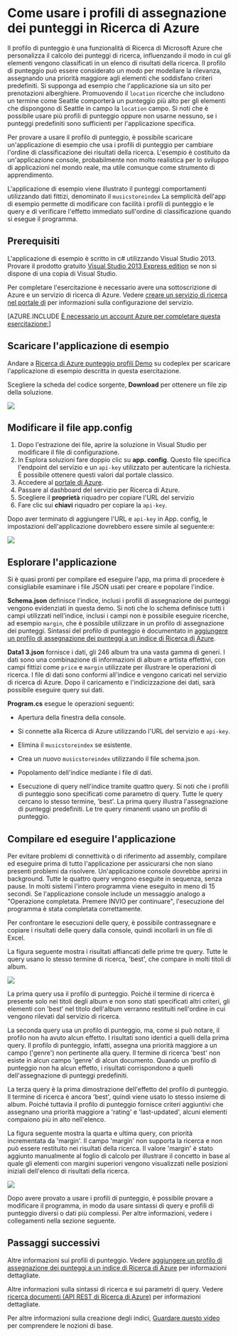 <properties 
	pageTitle="Come usare i profili di assegnazione dei punteggi in Ricerca di Azure | Microsoft Azure | Servizio di ricerca cloud ospitato" 
	description="Ottimizzare le priorità di ricerca tramite i profili di punteggio in Ricerca di Azure, un servizio di ricerca ospitato sul cloud in Microsoft Azure." 
	services="search" 
	documentationCenter="" 
	authors="HeidiSteen" 
	manager="mblythe" 
	editor=""/>

<tags 
	ms.service="search" 
	ms.devlang="rest-api" 
	ms.workload="search" 
	ms.topic="article" 
	ms.tgt_pltfrm="na" 
	ms.date="08/04/2016" 
	ms.author="heidist"/>

# Come usare i profili di assegnazione dei punteggi in Ricerca di Azure

Il profilo di punteggio è una funzionalità di Ricerca di Microsoft Azure che personalizza il calcolo dei punteggi di ricerca, influenzando il modo in cui gli elementi vengono classificati in un elenco di risultati della ricerca. Il profilo di punteggio può essere considerato un modo per modellare la rilevanza, assegnando una priorità maggiore agli elementi che soddisfano criteri predefiniti. Si supponga ad esempio che l'applicazione sia un sito per prenotazioni alberghiere. Promuovendo il `location` ricerche che includono un termine come Seattle comporterà un punteggio più alto per gli elementi che dispongono di Seattle in campo la `location` campo. Si noti che è possibile usare più profili di punteggio oppure non usarne nessuno, se i punteggi predefiniti sono sufficienti per l'applicazione specifica.

Per provare a usare il profilo di punteggio, è possibile scaricare un'applicazione di esempio che usa i profili di punteggio per cambiare l'ordine di classificazione dei risultati della ricerca. L'esempio è costituito da un'applicazione console, probabilmente non molto realistica per lo sviluppo di applicazioni nel mondo reale, ma utile comunque come strumento di apprendimento.

L'applicazione di esempio viene illustrato il punteggi comportamenti utilizzando dati fittizi, denominato il `musicstoreindex` La semplicità dell'app di esempio permette di modificare con facilità i profili di punteggio e le query e di verificare l'effetto immediato sull'ordine di classificazione quando si esegue il programma.

<a id="sub-1"></a>
## Prerequisiti

L'applicazione di esempio è scritto in c# utilizzando Visual Studio 2013. Provare il prodotto gratuito [Visual Studio 2013 Express edition](http://www.visualstudio.com/products/visual-studio-express-vs.aspx) se non si dispone di una copia di Visual Studio.

Per completare l'esercitazione è necessario avere una sottoscrizione di Azure e un servizio di ricerca di Azure. Vedere [creare un servizio di ricerca nel portale di](search-create-service-portal.md) per informazioni sulla configurazione del servizio.

[AZURE.INCLUDE [È necessario un account Azure per completare questa esercitazione:](../../includes/free-trial-note.md)]

<a id="sub-2"></a>
## Scaricare l'applicazione di esempio

Andare a [Ricerca di Azure punteggio profili Demo](https://azuresearchscoringprofiles.codeplex.com/) su codeplex per scaricare l'applicazione di esempio descritta in questa esercitazione.

Scegliere la scheda del codice sorgente, **Download** per ottenere un file zip della soluzione.

 ![][12]

<a id="sub-3"></a>
## Modificare il file app.config

1. Dopo l'estrazione dei file, aprire la soluzione in Visual Studio per modificare il file di configurazione.
1. In Esplora soluzioni fare doppio clic su **app. config**. Questo file specifica l'endpoint del servizio e un `api-key` utilizzato per autenticare la richiesta. È possibile ottenere questi valori dal portale classico.
1. Accedere al [portale di Azure](https://portal.azure.com).
1. Passare al dashboard del servizio per Ricerca di Azure.
1. Scegliere il **proprietà** riquadro per copiare l'URL del servizio
1. Fare clic sui **chiavi** riquadro per copiare la `api-key`.

Dopo aver terminato di aggiungere l'URL e `api-key` in App. config, le impostazioni dell'applicazione dovrebbero essere simile al seguente:e:

   ![][11]


<a id="sub-4"></a>
## Esplorare l'applicazione

Si è quasi pronti per compilare ed eseguire l'app, ma prima di procedere è consigliabile esaminare i file JSON usati per creare e popolare l'indice.

**Schema.json** definisce l'indice, inclusi i profili di assegnazione dei punteggi vengono evidenziati in questa demo. Si noti che lo schema definisce tutti i campi utilizzati nell'indice, inclusi i campi non è possibile eseguire ricerche, ad esempio `margin`, che è possibile utilizzare in un profilo di assegnazione dei punteggi. Sintassi del profilo di punteggio è documentato in [aggiungere un profilo di assegnazione dei punteggi a un indice di Ricerca di Azure](http://msdn.microsoft.com/library/azure/dn798928.aspx).

**Data1 3.json** fornisce i dati, gli 246 album tra una vasta gamma di generi. I dati sono una combinazione di informazioni di album e artista effettivi, con campi fittizi come `price` e `margin` utilizzate per illustrare le operazioni di ricerca. I file di dati sono conformi all'indice e vengono caricati nel servizio di ricerca di Azure. Dopo il caricamento e l'indicizzazione dei dati, sarà possibile eseguire query sui dati.

**Program.cs** esegue le operazioni seguenti:

- Apertura della finestra della console.

- Si connette alla Ricerca di Azure utilizzando l'URL del servizio e `api-key`.

- Elimina il `musicstoreindex` se esistente.

- Crea un nuovo `musicstoreindex` utilizzando il file schema.json.

- Popolamento dell'indice mediante i file di dati.

- Esecuzione di query nell'indice tramite quattro query. Si noti che i profili di punteggio sono specificati come parametro di query. Tutte le query cercano lo stesso termine, 'best'. La prima query illustra l'assegnazione di punteggi predefiniti. Le tre query rimanenti usano un profilo di punteggio.

<a id="sub-5"></a>
## Compilare ed eseguire l'applicazione

Per evitare problemi di connettività o di riferimento ad assembly, compilare ed eseguire prima di tutto l'applicazione per assicurarsi che non siano presenti problemi da risolvere. Un'applicazione console dovrebbe aprirsi in background. Tutte le quattro query vengono eseguite in sequenza, senza pause. In molti sistemi l'intero programma viene eseguito in meno di 15 secondi. Se l'applicazione console include un messaggio analogo a "Operazione completata. Premere INVIO per continuare", l'esecuzione del programma è stata completata correttamente.

Per confrontare le esecuzioni delle query, è possibile contrassegnare e copiare i risultati delle query dalla console, quindi incollarli in un file di Excel.

La figura seguente mostra i risultati affiancati delle prime tre query. Tutte le query usano lo stesso termine di ricerca, 'best', che compare in molti titoli di album.

   ![][10]

La prima query usa il profilo di punteggio. Poiché il termine di ricerca è presente solo nei titoli degli album e non sono stati specificati altri criteri, gli elementi con 'best' nel titolo dell'album verranno restituiti nell'ordine in cui vengono rilevati dal servizio di ricerca.

La seconda query usa un profilo di punteggio, ma, come si può notare, il profilo non ha avuto alcun effetto. I risultati sono identici a quelli della prima query. Il profilo di punteggio, infatti, assegna una priorità maggiore a un campo ('genre') non pertinente alla query. Il termine di ricerca 'best' non esiste in alcun campo 'genre' di alcun documento. Quando un profilo di punteggio non ha alcun effetto, i risultati corrispondono a quelli dell'assegnazione di punteggi predefiniti.

La terza query è la prima dimostrazione dell'effetto del profilo di punteggio. Il termine di ricerca è ancora 'best', quindi viene usato lo stesso insieme di album. Poiché tuttavia il profilo di punteggio fornisce criteri aggiuntivi che assegnano una priorità maggiore a 'rating' e 'last-updated', alcuni elementi compaiono più in alto nell'elenco.

La figura seguente mostra la quarta e ultima query, con priorità incrementata da 'margin'. Il campo 'margin' non supporta la ricerca e non può essere restituito nei risultati della ricerca. Il valore 'margin' è stato aggiunto manualmente al foglio di calcolo per illustrare il concetto in base al quale gli elementi con margini superiori vengono visualizzati nelle posizioni iniziali dell'elenco di risultati della ricerca.

   ![][9]

Dopo avere provato a usare i profili di punteggio, è possibile provare a modificare il programma, in modo da usare sintassi di query e profili di punteggio diversi o dati più complessi. Per altre informazioni, vedere i collegamenti nella sezione seguente.

<a id="next-steps"></a>
## Passaggi successivi

Altre informazioni sui profili di punteggio. Vedere [aggiungere un profilo di assegnazione dei punteggi a un indice di Ricerca di Azure](http://msdn.microsoft.com/library/azure/dn798928.aspx) per informazioni dettagliate.

Altre informazioni sulla sintassi di ricerca e sui parametri di query. Vedere [ricerca documenti (API REST di Ricerca di Azure)](http://msdn.microsoft.com/library/azure/dn798927.aspx) per informazioni dettagliate.

Per altre informazioni sulla creazione degli indici, [Guardare questo video](http://channel9.msdn.com/Shows/Cloud+Cover/Cloud-Cover-152-Azure-Search-with-Liam-Cavanagh) per comprendere le nozioni di base.

<!--Anchors-->
[Prerequisites]: #sub-1
[Download the sample application]: #sub-2
[Edit app.config]: #sub-3
[Explore the application]: #sub-4
[Build and run the application]: #sub-5
[Next steps]: #next-steps

<!--Image references-->
[12]: ./media/search-get-started-scoring-profiles/AzureSearch_CodeplexDownload.PNG
[11]: ./media/search-get-started-scoring-profiles/AzureSearch_Scoring_AppConfig.PNG
[10]: ./media/search-get-started-scoring-profiles/AzureSearch_XLSX1.PNG
[9]: ./media/search-get-started-scoring-profiles/AzureSearch_XLSX2.PNG

<!---HONumber=AcomDC_0907_2016-->